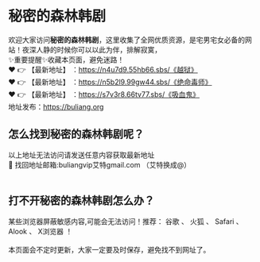 # 秘密的森林韩剧<br>
欢迎大家访问**秘密的森林韩剧**，这里收集了全网优质资源，是宅男宅女必备的网站！夜深人静的时候你可以以此为伴，排解寂寞，<br>
✨重要提醒✨收藏本页面，避免迷路！<br>
❤️ 👉 【最新地址】 ：https://n4u7d9.55hb66.sbs/《越狱》<br>
❤️ 👉 【最新地址】 ：https://n5b2l9.99gw44.sbs/《绝命毒师》<br>
❤️ 👉 【最新地址】 ：https://s7v3r8.66tv77.sbs/《吸血鬼》<br>
地址发布：https://buliang.org<br>
## 怎么找到**秘密的森林韩剧**呢？<br>
以上地址无法访问请发送任意内容获取最新地址<br>
📧 找回地址邮箱:buliangvip艾特gmail.com （艾特换成@）<br><br>
## 打不开**秘密的森林韩剧**怎么办？
某些浏览器屏蔽敏感内容,可能会无法访问！推荐： 谷歌 、 火狐 、 Safari 、 Alook 、 X浏览器 ！<br><br>
本页面会不定时更新，大家一定要及时保存，避免找不到网址了。







